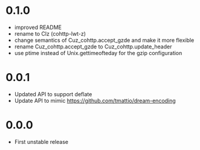 # 0.1.0

- improved README
- rename to Clz (cohttp-lwt-z)
- change semantics of Cuz_cohttp.accept_gzde and make it more flexible
- rename Cuz_cohttp.accept_gzde to Cuz_cohttp.update_header
- use ptime instead of Unix.gettimeofteday for the gzip configuration

# 0.0.1

- Updated API to support deflate
- Update API to mimic https://github.com/tmattio/dream-encoding
 
# 0.0.0

- First unstable release
